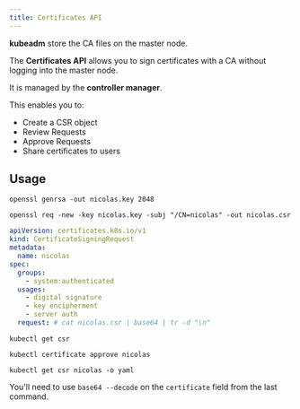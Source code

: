 ```yaml
---
title: Certificates API
---
```


**kubeadm** store the CA files on the master node.

The **Certificates API** allows you to sign certificates with a CA without logging into the master node.

It is managed by the **controller manager**.

This enables you to:

- Create a CSR object
- Review Requests
- Approve Requests
- Share certificates to users

## Usage

```shell title="Generate the private key"
openssl genrsa -out nicolas.key 2048
```

```shell title="Certificate Signing Request"
openssl req -new -key nicolas.key -subj "/CN=nicolas" -out nicolas.csr
```

```yaml title="nicolas-csr.yml"
apiVersion: certificates.k8s.io/v1
kind: CertificateSigningRequest
metadata:
  name: nicolas
spec:
  groups:
    - system:authenticated
  usages:
    - digital signature
    - key encipherment
    - server auth
  request: # cat nicolas.csr | base64 | tr -d "\n"
```

```shell title="List requests"
kubectl get csr
```

```shell title="Approve the request"
kubectl certificate approve nicolas
```

```shell title="Get the certificate"
kubectl get csr nicolas -o yaml
```

You'll need to use `base64 --decode` on the `certificate` field from the last command.
